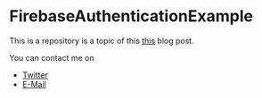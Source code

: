 # FirebaseAuthenticationExample
This is a repository is a topic of this
<a href="https://www.lasseschultebraucks.com/2017/02/27/android-firebase-authentication-with-firebase-ui/">this</a> blog post.

You can contact me on
<ul>
  <li><a href="https://twitter.com/LSchultebraucks">Twitter</a></li>
  <li><a href="mailto:l.schultebraucks@gmail.com?subject:GitHub: Firebase Authentication Example">E-Mail</li>
</ul>
